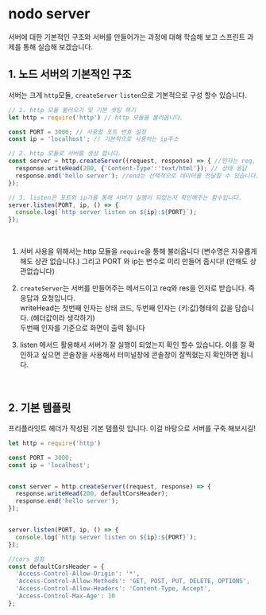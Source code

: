 # nodo server
서버에 대한 기본적인 구조와 서버를 만들어가는 과정에 대해 학습해 보고 스프린트 과제를 통해 실습해 보겠습니다.
<br />

## 1. 노드 서버의 기본적인 구조
서버는 크게 `http`모듈, `createServer` `listen`으로 기본적으로 구성 할수 있습니다.

```js
// 1. http 모듈 불러오기 및 기본 셋팅 하기
let http = require('http') // http 모듈을 불러옵니다.

const PORT = 3000; // 사용할 포트 번호 설정
const ip = 'localhost'; // 기본적으로 사용하는 ip주소

// 2. http 모듈로 서버를 생성 합니다.
const server = http.createServer((request, response) => { //인자는 req, res로 받습니다.
  response.writeHead(200, {'Content-Type':'text/html'}); // 상태 응답
  response.end('hello server'); //end는 선택적으로 데이터를 전달할 수 있습니다.
});

// 3. listen은 포트와 ip가를 통해 서버가 실행이 되었는지 확인해주는 함수입니다.
server.listen(PORT, ip, () => {
  console.log(`http server listen on ${ip}:${PORT}`);
});

```
<br /> 

1. 서버 사용을 위해서는 http 모듈을 `require`을 통해 불러옵니다 (변수명은 자유롭게 해도 상관 없습니다.) 그리고 PORT 와 ip는 변수로 미리 만들어 줍시다! (안해도 상관없습니다)

2. `createServer`는 서버를 만들어주는 메서드이고 req와 res을 인자로 받습니다. 즉 응답과 요청입니다.  
writeHead는 첫번째 인자는 상태 코드, 두번째 인자는 {키:값}형태의 값을 담습니다. (헤더값이라 생각하기)  
두번째 인자를 기준으로 화면이 출력 됩니다

3. listen 메서드 활용해서 서버가 잘 실행이 되었는지 확인 할수 있습니다. 이를 잘 확인하고 싶으면 콘솔창을 사용해서 터미널창에 콘솔창이 잘찍혔는지 확인하면 됩니다.
<br />

## 2. 기본 템플릿
프리플라잇트 헤더가 작성된 기본 템플릿 입니다. 이걸 바탕으로 서버를 구축 해보시길!

```js
let http = require('http') 

const PORT = 3000; 
const ip = 'localhost'; 


const server = http.createServer((request, response) => { 
  response.writeHead(200, defaultCorsHeader); 
  response.end('hello server'); 
});


server.listen(PORT, ip, () => {
  console.log(`http server listen on ${ip}:${PORT}`);
});

//cors 설정
const defaultCorsHeader = {
  'Access-Control-Allow-Origin': '*',
  'Access-Control-Allow-Methods': 'GET, POST, PUT, DELETE, OPTIONS',
  'Access-Control-Allow-Headers': 'Content-Type, Accept',
  'Access-Control-Max-Age': 10
};

```